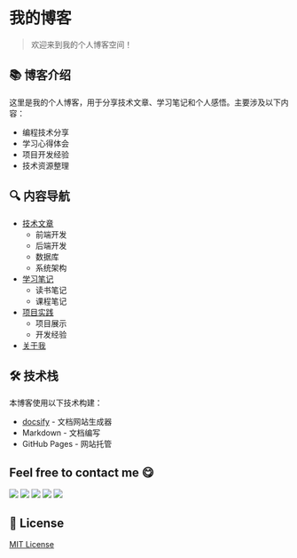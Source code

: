 # 我的博客

> 欢迎来到我的个人博客空间！

## 📚 博客介绍

这里是我的个人博客，用于分享技术文章、学习笔记和个人感悟。主要涉及以下内容：

- 编程技术分享
- 学习心得体会
- 项目开发经验
- 技术资源整理

## 🔍 内容导航

* [技术文章](/tech/)
  * 前端开发
  * 后端开发
  * 数据库
  * 系统架构
* [学习笔记](/notes/)
  * 读书笔记
  * 课程笔记
* [项目实践](/projects/)
  * 项目展示
  * 开发经验
* [关于我](/about/)

## 🛠 技术栈

本博客使用以下技术构建：

- [docsify](https://docsify.js.org/) - 文档网站生成器
- Markdown - 文档编写
- GitHub Pages - 网站托管

## Feel free to contact me 😋
<a href="https://x.com/mmakemoremoney" target="_blank"><img src="https://img.shields.io/badge/%20-%40xan-%23000000?logo=x"></a>
<a href=""><img src="https://img.shields.io/badge/微信-RichXan-green?logo=wechat)"></a>
<a href="https://github.com/RichXan"><img src="https://img.shields.io/badge/GitHub-RichXan-blue?logo=github)"></a>
<a href="mailto:rich4xan@gmail.com"><img src="https://img.shields.io/badge/Email-rich4xan%40gmail.com-orange"></a>
<a href="https://richxan.github.io/xblog/" target="_blank"><img src="https://img.shields.io/badge/Personal%20Site-xanny.cloud-red"></a>

## 📝 License

[MIT License](LICENSE)
